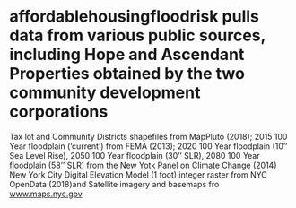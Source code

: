 # affordablehousingfloodrisk pulls data from various public sources, including Hope and Ascendant Properties obtained by the two community development corporations 
Tax lot and Community Districts shapefiles from MapPluto (2018); 2015 100 Year floodplain (‘current’) from FEMA (2013); 2020 100 Year floodplain (10’’ Sea Level Rise), 2050 100 Year floodplain (30’’ SLR), 2080 100 Year floodplain (58’’ SLR) from the New Yotk Panel on Climate Change (2014)
New York City Digital Elevation Model (1 foot) integer raster from NYC OpenData (2018)and Satellite imagery and basemaps fro www.maps.nyc.gov
